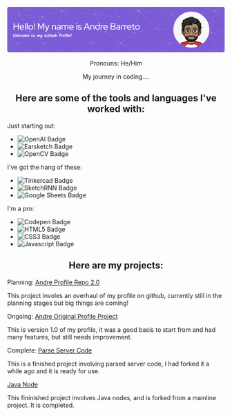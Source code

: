 ![Header](./github-header-image.png)

<div id="intro" align="center">
Pronouns: He/Him

My journey in coding....
</div>


<div align="center">

<h2>Here are some of the tools and languages I've worked with:</h2>
</div>

<div id="languages" align="left">

Just starting out:
- <img src="https://img.shields.io/badge/ChatGPT-green?style=for-the-badge&logo=openai&logoColor=white" alt="OpenAI Badge"/>
- <img src="https://img.shields.io/badge/EarSketch-purple?style=for-the-badge&logo=applemusic&logoColor=white" alt="Earsketch Badge"/>
- <img src="https://img.shields.io/badge/OpenCV-grey?style=for-the-badge&logo=opencv&logoColor=white" alt="OpenCV Badge"/>

I've got the hang of these:
- <img src="https://img.shields.io/badge/Tinkercad-lightblue?style=for-the-badge&logo=tinkercad&logoColor=white" alt="Tinkercad Badge"/>
- <td align="center"><img src="https://img.shields.io/badge/AI Art-orange?style=for-the-badge&logo=excalidraw&logoColor=white" alt="SketchRNN Badge"/>
- <img src="https://img.shields.io/badge/Google Sheets-darkgreen?style=for-the-badge&logo=googlesheets&logoColor=white" alt="Google Sheets Badge"/>

I'm a pro:
- <img src="https://img.shields.io/badge/Codepen-pink?style=for-the-badge&logo=codepen&logoColor=white" alt="Codepen Badge"/>
- <img src="https://img.shields.io/badge/HTML5-red?style=for-the-badge&logo=HTML5&logoColor=white" alt="HTML5 Badge"/>
- <img src="https://img.shields.io/badge/CSS3-blue?style=for-the-badge&logo=CSS3&logoColor=white" alt="CSS3 Badge"/>
- <img src="https://img.shields.io/badge/Javascript-yellow?style=for-the-badge&logo=javascript&logoColor=white" alt="Javascript Badge"/>

</div>

<div align="center">

<h2>Here are my projects:</h2>
</div>

<div id="projects" align="left">
Planning:
<a href="https://github.com/andrebarretocubed/andrebprofilerepository2">Andre Profile Repo 2.0</a>

This project involes an overhaul of my profile on github, currently still in the planning stages but big things are coming!

Ongoing:
<a href="https://github.com/andrebarretocubed/andrebarretocubed">Andre Original Profile Project</a>

This is version 1.0 of my profile, it was a good basis to start from and had many features, but still needs improvement.

Complete:
<a href="https://github.com/andrebarretocubed/parse-server-example">Parse Server Code</a>

This is a finished project involving parsed server code, I had forked it a while ago and it is ready for use.

<a href="https://github.com/andrebarretocubed/java">Java Node</a>

This fininished project involves Java nodes, and is forked from a mainline project. It is completed.

</div>
